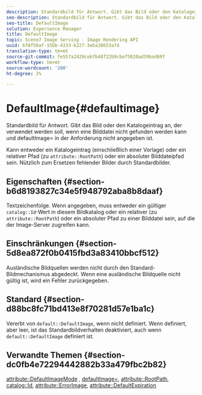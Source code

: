 ```yaml
---
description: Standardbild für Antwort. Gibt das Bild oder den Katalogeintrag an, der verwendet werden soll, wenn eine Bilddatei nicht gefunden werden kann und defaultImage= in der Anforderung nicht angegeben ist.
seo-description: Standardbild für Antwort. Gibt das Bild oder den Katalogeintrag an, der verwendet werden soll, wenn eine Bilddatei nicht gefunden werden kann und defaultImage= in der Anforderung nicht angegeben ist.
seo-title: DefaultImage
solution: Experience Manager
title: DefaultImage
topic: Scene7 Image Serving - Image Rendering API
uuid: 6f8f50af-15bb-4333-b227-3eba38653a7d
translation-type: tm+mt
source-git-commit: fe557a2429ceb7b48f22b9cbef5820ad39bad69f
workflow-type: tm+mt
source-wordcount: '200'
ht-degree: 2%

---
```



# DefaultImage{#defaultimage}

Standardbild für Antwort. Gibt das Bild oder den Katalogeintrag an, der verwendet werden soll, wenn eine Bilddatei nicht gefunden werden kann und defaultImage= in der Anforderung nicht angegeben ist.

Kann entweder ein Katalogeintrag (einschließlich einer Vorlage) oder ein relativer Pfad (zu `attribute::RootPath`) oder ein absoluter Bilddateipfad sein. Nützlich zum Ersetzen fehlender Bilder durch Standardbilder.

## Eigenschaften {#section-b6d8193827c34e5f948792aba8b8daaf}

Textzeichenfolge. Wenn angegeben, muss entweder ein gültiger `catalog::Id`-Wert in diesem Bildkatalog oder ein relativer (zu `attribute::RootPath`) oder ein absoluter Pfad zu einer Bilddatei sein, auf die der Image-Server zugreifen kann.

## Einschränkungen {#section-5d8ea872f0b0415fbd3a83410bbcf512}

Ausländische Bildquellen werden nicht durch den Standard-Bildmechanismus abgedeckt. Wenn eine ausländische Bildquelle nicht gültig ist, wird ein Fehler zurückgegeben.

## Standard {#section-d88bc8fc71bd413e8f70281d57e1ba1c}

Vererbt von `default::DefaultImage`, wenn nicht definiert. Wenn definiert, aber leer, ist das Standardbildverhalten deaktiviert, auch wenn `default::DefaultImage` definiert ist.

## Verwandte Themen {#section-dc0fb4e72294442882b33a479fbc2b82}

[attribute::DefaultImageMode](../../../../../is-api/image-catalog/image-serving-api-ref/c-image-catalog-reference/c-attributes-reference/r-defaultimagemode.md#reference-8a996af162f84e46bbe9e6e0d4e26782) ,  [defaultImage=](../../../../../is-api/image-catalog/image-serving-api-ref/c-image-catalog-reference/c-attributes-reference/r-is-cat-defaultimage.md#reference-8e9900e129f54ed68462a3c2fc3bc433),  [attribute::RootPath](../../../../../is-api/image-catalog/image-serving-api-ref/c-image-catalog-reference/c-attributes-reference/r-rootpath.md#reference-17d57e5967be403b8408fa7214017494),  [catalog::Id](/help/aem-is-ir-api/is-api/image-catalog/image-serving-api-ref/c-image-catalog-reference/c-image-svg-data-reference/c-image-data-reference/r-id-cat.md),  [attribute::ErrorImage](../../../../../is-api/image-catalog/image-serving-api-ref/c-image-catalog-reference/c-attributes-reference/r-errorimage.md#reference-c494d5d8b2584fe3800f35baabd0292c),  [attribute::DefaultExpiration](../../../../../is-api/image-catalog/image-serving-api-ref/c-image-catalog-reference/c-attributes-reference/r-defaultexpiration.md#reference-0526166fab654fceb243b75d1ea4f0cf)
